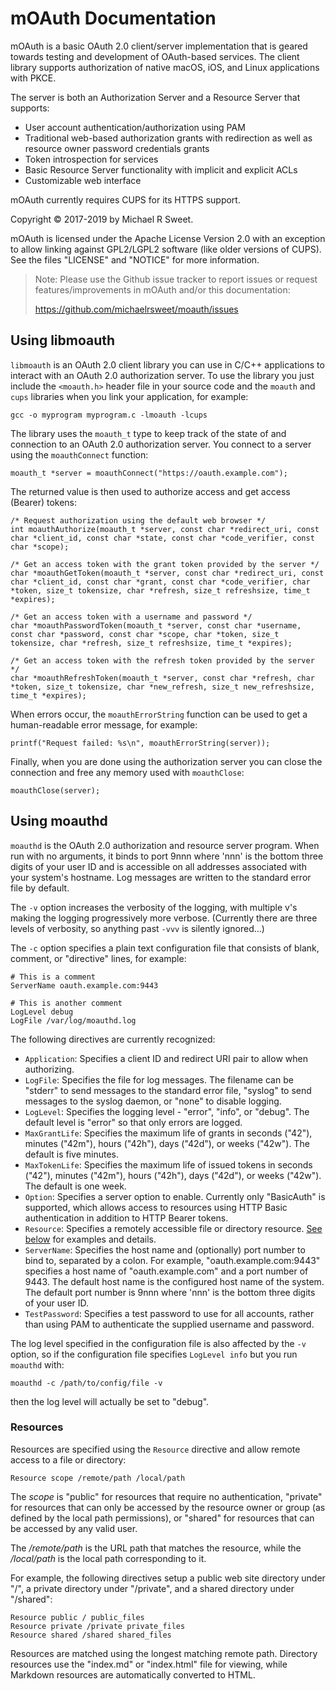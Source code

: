 mOAuth Documentation
====================

mOAuth is a basic OAuth 2.0 client/server implementation that is geared towards
testing and development of OAuth-based services.  The client library supports
authorization of native macOS, iOS, and Linux applications with PKCE.

The server is both an Authorization Server and a Resource Server that supports:

- User account authentication/authorization using PAM
- Traditional web-based authorization grants with redirection as well as
  resource owner password credentials grants
- Token introspection for services
- Basic Resource Server functionality with implicit and explicit ACLs
- Customizable web interface

mOAuth currently requires CUPS for its HTTPS support.

Copyright © 2017-2019 by Michael R Sweet.

mOAuth is licensed under the Apache License Version 2.0 with an exception to
allow linking against GPL2/LGPL2 software (like older versions of CUPS).  See
the files "LICENSE" and "NOTICE" for more information.

> Note: Please use the Github issue tracker to report issues or request
> features/improvements in mOAuth and/or this documentation:
>
> https://github.com/michaelrsweet/moauth/issues


Using libmoauth
---------------

`libmoauth` is an OAuth 2.0 client library you can use in C/C++ applications to
interact with an OAuth 2.0 authorization server.  To use the library you just
include the `<moauth.h>` header file in your source code and the `moauth` and
`cups` libraries when you link your application, for example:

    gcc -o myprogram myprogram.c -lmoauth -lcups

The library uses the `moauth_t` type to keep track of the state of and
connection to an OAuth 2.0 authorization server.  You connect to a server using
the `moauthConnect` function:

    moauth_t *server = moauthConnect("https://oauth.example.com");

The returned value is then used to authorize access and get access (Bearer)
tokens:

    /* Request authorization using the default web browser */
    int moauthAuthorize(moauth_t *server, const char *redirect_uri, const char *client_id, const char *state, const char *code_verifier, const char *scope);

    /* Get an access token with the grant token provided by the server */
    char *moauthGetToken(moauth_t *server, const char *redirect_uri, const char *client_id, const char *grant, const char *code_verifier, char *token, size_t tokensize, char *refresh, size_t refreshsize, time_t *expires);

    /* Get an access token with a username and password */
    char *moauthPasswordToken(moauth_t *server, const char *username, const char *password, const char *scope, char *token, size_t tokensize, char *refresh, size_t refreshsize, time_t *expires);

    /* Get an access token with the refresh token provided by the server */
    char *moauthRefreshToken(moauth_t *server, const char *refresh, char *token, size_t tokensize, char *new_refresh, size_t new_refreshsize, time_t *expires);

When errors occur, the `moauthErrorString` function can be used to get a
human-readable error message, for example:

    printf("Request failed: %s\n", moauthErrorString(server));

Finally, when you are done using the authorization server you can close the
connection and free any memory used with `moauthClose`:

    moauthClose(server);


Using moauthd
-------------

`moauthd` is the OAuth 2.0 authorization and resource server program.  When run
with no arguments, it binds to port 9nnn where 'nnn' is the bottom three digits
of your user ID and is accessible on all addresses associated with your system's
hostname.  Log messages are written to the standard error file by default.

The `-v` option increases the verbosity of the logging, with multiple v's making
the logging progressively more verbose.  (Currently there are three levels of
verbosity, so anything past `-vvv` is silently ignored...)

The `-c` option specifies a plain text configuration file that consists of
blank, comment, or "directive" lines, for example:

```
# This is a comment
ServerName oauth.example.com:9443

# This is another comment
LogLevel debug
LogFile /var/log/moauthd.log
```

The following directives are currently recognized:

- `Application`: Specifies a client ID and redirect URI pair to allow when
  authorizing.
- `LogFile`: Specifies the file for log messages.  The filename can be "stderr"
  to send messages to the standard error file, "syslog" to send messages to the
  syslog daemon, or "none" to disable logging.
- `LogLevel`: Specifies the logging level - "error", "info", or "debug".  The
  default level is "error" so that only errors are logged.
- `MaxGrantLife`: Specifies the maximum life of grants in seconds ("42"),
  minutes ("42m"), hours ("42h"), days ("42d"), or weeks ("42w").  The default
  is five minutes.
- `MaxTokenLife`: Specifies the maximum life of issued tokens in seconds ("42"),
  minutes ("42m"), hours ("42h"), days ("42d"), or weeks ("42w").  The default
  is one week.
- `Option`: Specifies a server option to enable.  Currently only "BasicAuth" is
  supported, which allows access to resources using HTTP Basic authentication
  in addition to HTTP Bearer tokens.
- `Resource`: Specifies a remotely accessible file or directory resource.  [See
  below](#resources) for examples and details.
- `ServerName`: Specifies the host name and (optionally) port number to bind to,
  separated by a colon.  For example, "oauth.example.com:9443" specifies a host
  name of "oauth.example.com" and a port number of 9443.  The default host name
  is the configured host name of the system.  The default port number is 9nnn
  where 'nnn' is the bottom three digits of your user ID.
- `TestPassword`: Specifies a test password to use for all accounts, rather than
  using PAM to authenticate the supplied username and password.

The log level specified in the configuration file is also affected by the `-v`
option, so if the configuration file specifies `LogLevel info` but you run
`moauthd` with:

    moauthd -c /path/to/config/file -v

then the log level will actually be set to "debug".


### Resources

Resources are specified using the `Resource` directive and allow remote access
to a file or directory:

```
Resource scope /remote/path /local/path
```

The *scope* is "public" for resources that require no authentication, "private"
for resources that can only be accessed by the resource owner or group (as
defined by the local path permissions), or "shared" for resources that can be
accessed by any valid user.

The */remote/path* is the URL path that matches the resource, while the
*/local/path* is the local path corresponding to it.

For example, the following directives setup a public web site directory under
"/", a private directory under "/private", and a shared directory under
"/shared":

```
Resource public / public_files
Resource private /private private_files
Resource shared /shared shared_files
```

Resources are matched using the longest matching remote path.  Directory
resources use the "index.md" or "index.html" file for viewing, while Markdown
resources are automatically converted to HTML.
